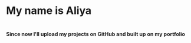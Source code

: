 # <h1> My name is Aliya </h1>

# <h4> Since now I'll upload my projects on GitHub and built up on my portfolio </h4>
